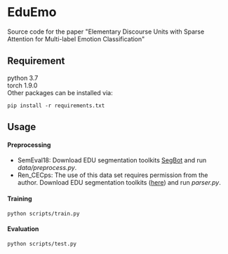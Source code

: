 # EduEmo
Source code for the paper "Elementary Discourse Units with Sparse Attention for Multi-label Emotion Classification"
## Requirement
python 3.7  
torch 1.9.0  
Other packages can be installed via:

    pip install -r requirements.txt
    
## Usage
#### Preprocessing
- SemEval18: Download EDU segmentation toolkits [SegBot](http://138.197.118.157:8000/segbot/) and run *data/preprocess.py*. 
- Ren_CECps: The use of this data set requires permission from the author. Download EDU segmentation toolkits ([here](https://github.com/abccaba2000/discourse-parser)) and run *parser.py*.

#### Training

    python scripts/train.py 

#### Evaluation

    python scripts/test.py



